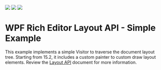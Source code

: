 <!-- default badges list -->
![](https://img.shields.io/endpoint?url=https://codecentral.devexpress.com/api/v1/VersionRange/128607920/18.2.9%2B)
[![](https://img.shields.io/badge/Open_in_DevExpress_Support_Center-FF7200?style=flat-square&logo=DevExpress&logoColor=white)](https://supportcenter.devexpress.com/ticket/details/T250783)
[![](https://img.shields.io/badge/📖_How_to_use_DevExpress_Examples-e9f6fc?style=flat-square)](https://docs.devexpress.com/GeneralInformation/403183)
<!-- default badges end -->
# WPF Rich Editor Layout API - Simple Example

This example implements a simple Visitor to traverse the document layout tree. Starting from 15.2, it includes a custom painter to custom draw layout elements. Review the <a href="https://documentation.devexpress.com/WPF/114152/Controls-and-Libraries/Rich-Text-Editor/Page-Layout/Layout-API">Layout API</a> document for more information.

<br/>
